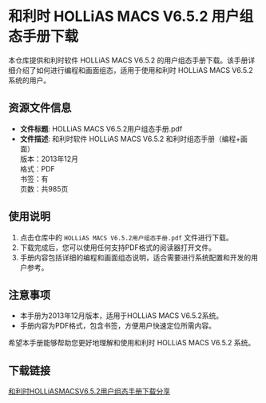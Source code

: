 # 和利时 HOLLiAS MACS V6.5.2 用户组态手册下载

本仓库提供和利时软件 HOLLiAS MACS V6.5.2 的用户组态手册下载。该手册详细介绍了如何进行编程和画面组态，适用于使用和利时 HOLLiAS MACS V6.5.2 系统的用户。

## 资源文件信息

- **文件标题**: HOLLiAS MACS V6.5.2用户组态手册.pdf
- **文件描述**: 和利时软件 HOLLiAS MACS V6.5.2 和利时组态手册（编程+画面）  
  版本：2013年12月  
  格式：PDF  
  书签：有  
  页数：共985页

## 使用说明

1. 点击仓库中的 `HOLLiAS MACS V6.5.2用户组态手册.pdf` 文件进行下载。
2. 下载完成后，您可以使用任何支持PDF格式的阅读器打开文件。
3. 手册内容包括详细的编程和画面组态说明，适合需要进行系统配置和开发的用户参考。

## 注意事项

- 本手册为2013年12月版本，适用于HOLLiAS MACS V6.5.2系统。
- 手册内容为PDF格式，包含书签，方便用户快速定位所需内容。

希望本手册能够帮助您更好地理解和使用和利时 HOLLiAS MACS V6.5.2 系统。

## 下载链接

[和利时HOLLiASMACSV6.5.2用户组态手册下载分享](https://pan.quark.cn/s/b6d16c14d41f)
